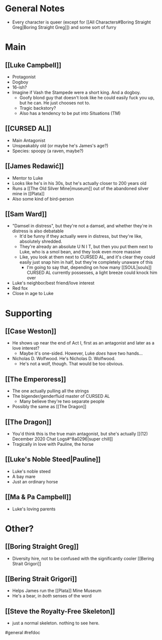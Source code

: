 # General Notes
- Every character is queer (except for [[All Characters#Boring Straight Greg|Boring Straight Greg]]) and some sort of furry

# Main
## [[Luke Campbell]]
- Protagonist
- Dogboy
- 16-ish?
- Imagine if Vash the Stampede were a short king. And a dogboy.
	- Goofy blond guy that doesn't look like he could easily fuck you up, but he can. He just chooses not to.
	- Tragic backstory?
	- Also has a tendency to be put into Situations (TM)

## [[CURSED AL]]
- Main Antagonist
- Unspeakably old (or maybe he's James's age?)
- Species: spoopy (a raven, maybe?)

## [[James Redawić]]
- Mentor to Luke
- Looks like he's in his 30s, but he's actually closer to 200 years old
- Runs a [[The Old Silver Mine|museum]] out of the abandoned silver mine in [[Plata]]
- Also some kind of bird-person

## [[Sam Ward]]
- "Damsel in distress", but they're not a damsel, and whether they're in distress is also debatable
	- It'd be funny if they actually were in distress, but they're like, absolutely shredded.
	- They're already an absolute U N I T, but then you put them next to Luke, who is a smol bean, and they look even more massive
	- Like, you look at them next to CURSED AL, and it's clear they could easily just snap him in half, but they're completely unaware of this
		- I'm going to say that, depending on how many [[SOUL|souls]] CURSED AL currently possesses, a light breeze could knock him over
- Luke's neighbor/best friend/love interest
- Red fox
- Close in age to Luke

# Supporting
## [[Case Weston]]
- He shows up near the end of Act I, first as an antagonist and later as a love interest?
	- Maybe it's one-sided. However, Luke *does* have two hands...
- Nicholas D. Wolfwood. He's Nicholas D. Wolfwood.
	- He's not a wolf, though. That would be too obvious.

## [[The Emperoress]]
- The one actually pulling all the strings
- The bigender/genderfluid master of CURSED AL
	- Many believe they're two separate people
- Possibly the same as [[The Dragon]]

## [[The Dragon]]
- You'd think this is the true main antagonist, but she's actually [[(12) December 2020 Chat Logs#^8a0296|super chill]]
- Tragically in love with Pauline, the horse

## [[Luke's Noble Steed|Pauline]]
- Luke's noble steed
- A bay mare
- Just an ordinary horse

## [[Ma & Pa Campbell]]
- Luke's loving parents

# Other?
## [[Boring Straight Greg]]
- Diversity hire, not to be confused with the significantly cooler [[Bering Strait Grigori]]

## [[Bering Strait Grigori]]
- Helps James run the [[Plata]] Mine Museum
- He's a bear, in *both* senses of the word

## [[Steve the Royalty-Free Skeleton]]
- just a normal skeleton. nothing to see here.

#general #refdoc